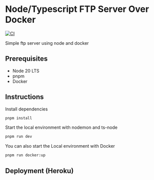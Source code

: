 # Node/Typescript FTP Server Over Docker

[![CI](https://github.com/chepetime/ts-ftp-server-docker/actions/workflows/ci.yml/badge.svg)](https://github.com/chepetime/ts-ftp-server-docker/actions/workflows/ci.yml)

Simple ftp server using node and docker

## Prerequisites

- Node 20 LTS
- pnpm
- Docker

## Instructions

Install dependencies

```sh
pnpm install
```

Start the local environment with nodemon and ts-node

```sh
pnpm run dev
```

You can also start the Local environment with Docker

```sh
pnpm run docker:up
```

## Deployment (Heroku)
